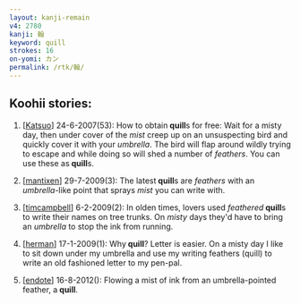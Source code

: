 ```yaml
---
layout: kanji-remain
v4: 2780
kanji: 翰
keyword: quill
strokes: 16
on-yomi: カン
permalink: /rtk/翰/
---
```


## Koohii stories: 

1) [<a href="http://kanji.koohii.com/profile/Katsuo">Katsuo</a>] 24-6-2007(53): How to obtain<strong> quill</strong>s for free: Wait for a misty day, then under cover of the <em>mist</em> creep up on an unsuspecting bird and quickly cover it with your <em>umbrella</em>. The bird will flap around wildly trying to escape and while doing so will shed a number of <em>feathers</em>. You can use these as<strong> quill</strong>s.

2) [<a href="http://kanji.koohii.com/profile/mantixen">mantixen</a>] 29-7-2009(3): The latest<strong> quill</strong>s are <em>feathers</em> with an <em>umbrella</em>-like point that sprays <em>mist</em> you can write with.

3) [<a href="http://kanji.koohii.com/profile/timcampbell">timcampbell</a>] 6-2-2009(2): In olden times, lovers used <em>feathered</em><strong> quill</strong>s to write their names on tree trunks. On <em>misty</em> days they&#039;d have to bring an <em>umbrella</em> to stop the ink from running.

4) [<a href="http://kanji.koohii.com/profile/herman">herman</a>] 17-1-2009(1): Why<strong> quill</strong>? Letter is easier. On a misty day I like to sit down under my umbrella and use my writing feathers (quill) to write an old fashioned letter to my pen-pal.

5) [<a href="http://kanji.koohii.com/profile/endote">endote</a>] 16-8-2012(): Flowing a mist of ink from an umbrella-pointed feather, a<strong> quill</strong>.


